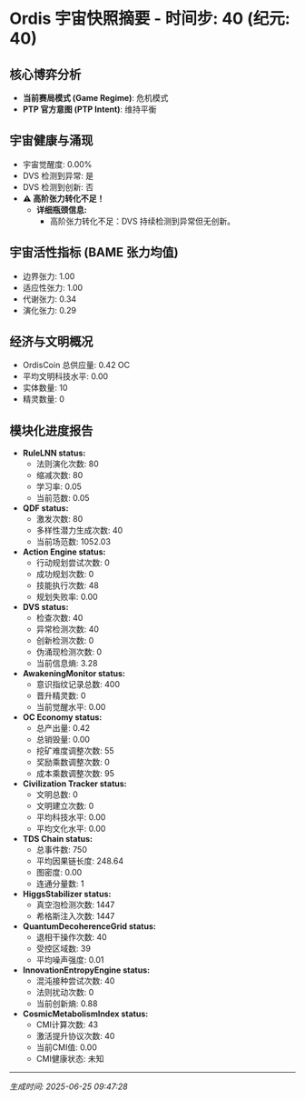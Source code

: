 # Ordis 宇宙快照摘要 - 时间步: 40 (纪元: 40)

## 核心博弈分析
- **当前赛局模式 (Game Regime)**: 危机模式
- **PTP 官方意图 (PTP Intent)**: 维持平衡

## 宇宙健康与涌现
- 宇宙觉醒度: 0.00%
- DVS 检测到异常: 是
- DVS 检测到创新: 否
- **⚠️ 高阶张力转化不足！**
  - **详细瓶颈信息:**
    - 高阶张力转化不足：DVS 持续检测到异常但无创新。

## 宇宙活性指标 (BAME 张力均值)
- 边界张力: 1.00
- 适应性张力: 1.00
- 代谢张力: 0.34
- 演化张力: 0.29

## 经济与文明概况
- OrdisCoin 总供应量: 0.42 OC
- 平均文明科技水平: 0.00
- 实体数量: 10
- 精灵数量: 0

## 模块化进度报告
- **RuleLNN status:**
  - 法则演化次数: 80
  - 缩减次数: 80
  - 学习率: 0.05
  - 当前范数: 0.05
- **QDF status:**
  - 激发次数: 80
  - 多样性潜力生成次数: 40
  - 当前场范数: 1052.03
- **Action Engine status:**
  - 行动规划尝试次数: 0
  - 成功规划次数: 0
  - 技能执行次数: 48
  - 规划失败率: 0.00
- **DVS status:**
  - 检查次数: 40
  - 异常检测次数: 40
  - 创新检测次数: 0
  - 伪涌现检测次数: 0
  - 当前信息熵: 3.28
- **AwakeningMonitor status:**
  - 意识指纹记录总数: 400
  - 晋升精灵数: 0
  - 当前觉醒水平: 0.00
- **OC Economy status:**
  - 总产出量: 0.42
  - 总销毁量: 0.00
  - 挖矿难度调整次数: 55
  - 奖励乘数调整次数: 0
  - 成本乘数调整次数: 95
- **Civilization Tracker status:**
  - 文明总数: 0
  - 文明建立次数: 0
  - 平均科技水平: 0.00
  - 平均文化水平: 0.00
- **TDS Chain status:**
  - 总事件数: 750
  - 平均因果链长度: 248.64
  - 图密度: 0.00
  - 连通分量数: 1
- **HiggsStabilizer status:**
  - 真空泡检测次数: 1447
  - 希格斯注入次数: 1447
- **QuantumDecoherenceGrid status:**
  - 退相干操作次数: 40
  - 受控区域数: 39
  - 平均噪声强度: 0.01
- **InnovationEntropyEngine status:**
  - 混沌接种尝试次数: 40
  - 法则扰动次数: 0
  - 当前创新熵: 0.88
- **CosmicMetabolismIndex status:**
  - CMI计算次数: 43
  - 激活提升协议次数: 40
  - 当前CMI值: 0.00
  - CMI健康状态: 未知

---
*生成时间: 2025-06-25 09:47:28*
